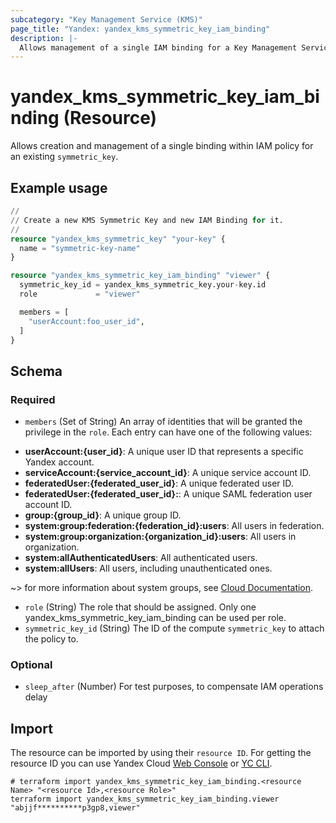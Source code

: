 ```yaml
---
subcategory: "Key Management Service (KMS)"
page_title: "Yandex: yandex_kms_symmetric_key_iam_binding"
description: |-
  Allows management of a single IAM binding for a Key Management Service.
---
```


# yandex_kms_symmetric_key_iam_binding (Resource)

Allows creation and management of a single binding within IAM policy for an existing `symmetric_key`.

## Example usage

```terraform
//
// Create a new KMS Symmetric Key and new IAM Binding for it.
//
resource "yandex_kms_symmetric_key" "your-key" {
  name = "symmetric-key-name"
}

resource "yandex_kms_symmetric_key_iam_binding" "viewer" {
  symmetric_key_id = yandex_kms_symmetric_key.your-key.id
  role             = "viewer"

  members = [
    "userAccount:foo_user_id",
  ]
}
```

<!-- schema generated by tfplugindocs -->
## Schema

### Required

- `members` (Set of String) An array of identities that will be granted the privilege in the `role`. Each entry can have one of the following values:
 * **userAccount:{user_id}**: A unique user ID that represents a specific Yandex account.
 * **serviceAccount:{service_account_id}**: A unique service account ID.
 * **federatedUser:{federated_user_id}**: A unique federated user ID.
 * **federatedUser:{federated_user_id}:**: A unique SAML federation user account ID.
 * **group:{group_id}**: A unique group ID.
 * **system:group:federation:{federation_id}:users**: All users in federation.
 * **system:group:organization:{organization_id}:users**: All users in organization.
 * **system:allAuthenticatedUsers**: All authenticated users.
 * **system:allUsers**: All users, including unauthenticated ones.

~> for more information about system groups, see [Cloud Documentation](https://yandex.cloud/docs/iam/concepts/access-control/system-group).
- `role` (String) The role that should be assigned. Only one yandex_kms_symmetric_key_iam_binding can be used per role.
- `symmetric_key_id` (String) The ID of the compute `symmetric_key` to attach the policy to.

### Optional

- `sleep_after` (Number) For test purposes, to compensate IAM operations delay

## Import

The resource can be imported by using their `resource ID`. For getting the resource ID you can use Yandex Cloud [Web Console](https://console.yandex.cloud) or [YC CLI](https://yandex.cloud/docs/cli/quickstart).

```shell
# terraform import yandex_kms_symmetric_key_iam_binding.<resource Name> "<resource Id>,<resource Role>"
terraform import yandex_kms_symmetric_key_iam_binding.viewer "abjjf**********p3gp8,viewer"
```
